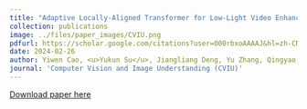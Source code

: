 ```yaml
---
title: "Adaptive Locally-Aligned Transformer for Low-Light Video Enhancement"
collection: publications
image: ../files/paper_images/CVIU.png
pdfurl: https://scholar.google.com/citations?user=O00rbxoAAAAJ&hl=zh-CN
date: 2024-02-26
author: Yiwen Cao, <u>Yukun Su</u>, Jiangliang Deng, Yu Zhang, Qingyao Wu
journal: 'Computer Vision and Image Understanding (CVIU)'
---
```


[Download paper here]()

